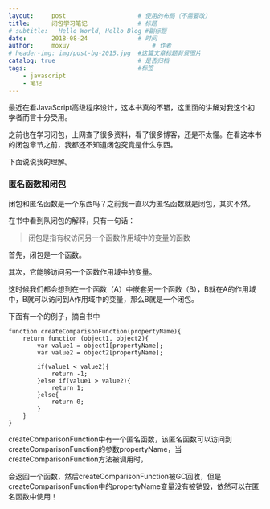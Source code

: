 ```yaml
---
layout:     post   				    # 使用的布局（不需要改）
title:      闭包学习笔记 				# 标题 
# subtitle:   Hello World, Hello Blog #副标题
date:       2018-08-24 				# 时间
author:     moxuy 						# 作者
# header-img: img/post-bg-2015.jpg 	#这篇文章标题背景图片
catalog: true 						# 是否归档
tags:								#标签
    - javascript
    - 笔记
---
```


最近在看JavaScript高级程序设计，这本书真的不错，这里面的讲解对我这个初学者而言十分受用。

之前也在学习闭包，上网查了很多资料，看了很多博客，还是不太懂。在看这本书的闭包章节之前，我都还不知道闭包究竟是什么东西。

下面说说我的理解。

### 匿名函数和闭包
闭包和匿名函数是一个东西吗？之前我一直以为匿名函数就是闭包，其实不然。

在书中看到队闭包的解释，只有一句话：
>闭包是指有权访问另一个函数作用域中的变量的函数

首先，闭包是一个函数。

其次，它能够访问另一个函数作用域中的变量。

这时候我们都会想到在一个函数（A）中嵌套另一个函数（B），B就在A的作用域中，B就可以访问到A作用域中的变量，那么B就是一个闭包。

下面有一个的例子，摘自书中
```
function createComparisonFunction(propertyName){
	return function (object1, object2){
		var value1 = object1[propertyName];
		var value2 = object2[propertyName];
		
		if(value1 < value2){
			return -1;
		}else if(value1 > value2){
			return 1;
		}else{
			return 0;
		}
	}
}
```
createComparisonFunction中有一个匿名函数，该匿名函数可以访问到createComparisonFunction的参数propertyName，当createComparisonFunction方法被调用时，

会返回一个函数，然后createComparisonFunction被GC回收，但是createComparisonFunction中的propertyName变量没有被销毁，依然可以在匿名函数中使用！